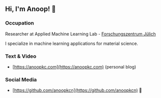 ## Hi, I'm Anoop! 👋

### Occupation
Researcher at Applied Machine Learning Lab - [Forschungszentrum Jülich](https://www.fz-juelich.de/en)

I specialize in machine learning applications for material science.

### Text & Video
- [https://anoopkc.com](https://anoopkc.com) (personal blog)

### Social Media
- [https://github.com/anoopkcn](https://github.com/anoopkcn) 🤣
